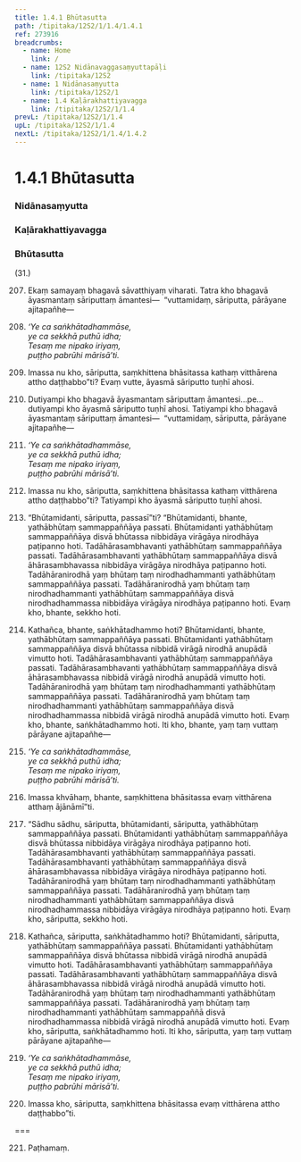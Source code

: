 ```yaml
---
title: 1.4.1 Bhūtasutta
path: /tipitaka/12S2/1/1.4/1.4.1
ref: 273916
breadcrumbs:
  - name: Home
    link: /
  - name: 12S2 Nidānavaggasaṃyuttapāḷi
    link: /tipitaka/12S2
  - name: 1 Nidānasaṃyutta
    link: /tipitaka/12S2/1
  - name: 1.4 Kaḷārakhattiyavagga
    link: /tipitaka/12S2/1/1.4
prevL: /tipitaka/12S2/1/1.4
upL: /tipitaka/12S2/1/1.4
nextL: /tipitaka/12S2/1/1.4/1.4.2
---
```


# 1.4.1 Bhūtasutta

### Nidānasaṃyutta

### Kaḷārakhattiyavagga

### Bhūtasutta

(31.)

207. Ekaṃ samayaṃ bhagavā sāvatthiyaṃ viharati. Tatra kho bhagavā āyasmantaṃ sāriputtaṃ āmantesi—  “vuttamidaṃ, sāriputta, pārāyane ajitapañhe—

208. _‘Ye ca saṅkhātadhammāse,_  
_ye ca sekkhā puthū idha;_  
_Tesaṃ me nipako iriyaṃ,_  
_puṭṭho pabrūhi mārisā’ti._  


209. Imassa nu kho, sāriputta, saṃkhittena bhāsitassa kathaṃ vitthārena attho daṭṭhabbo”ti? Evaṃ vutte, āyasmā sāriputto tuṇhī ahosi.

210. Dutiyampi kho bhagavā āyasmantaṃ sāriputtaṃ āmantesi…pe…  dutiyampi kho āyasmā sāriputto tuṇhī ahosi. Tatiyampi kho bhagavā āyasmantaṃ sāriputtaṃ āmantesi—  “vuttamidaṃ, sāriputta, pārāyane ajitapañhe—

211. _‘Ye ca saṅkhātadhammāse,_  
_ye ca sekkhā puthū idha;_  
_Tesaṃ me nipako iriyaṃ,_  
_puṭṭho pabrūhi mārisā’ti._  


212. Imassa nu kho, sāriputta, saṃkhittena bhāsitassa kathaṃ vitthārena attho daṭṭhabbo”ti? Tatiyampi kho āyasmā sāriputto tuṇhī ahosi.

213. “Bhūtamidanti, sāriputta, passasī”ti? “Bhūtamidanti, bhante, yathābhūtaṃ sammappaññāya passati. Bhūtamidanti yathābhūtaṃ sammappaññāya disvā bhūtassa nibbidāya virāgāya nirodhāya paṭipanno hoti. Tadāhārasambhavanti yathābhūtaṃ sammappaññāya passati. Tadāhārasambhavanti yathābhūtaṃ sammappaññāya disvā āhārasambhavassa nibbidāya virāgāya nirodhāya paṭipanno hoti. Tadāhāranirodhā yaṃ bhūtaṃ taṃ nirodhadhammanti yathābhūtaṃ sammappaññāya passati. Tadāhāranirodhā yaṃ bhūtaṃ taṃ nirodhadhammanti yathābhūtaṃ sammappaññāya disvā nirodhadhammassa nibbidāya virāgāya nirodhāya paṭipanno hoti. Evaṃ kho, bhante, sekkho hoti.

214. Kathañca, bhante, saṅkhātadhammo hoti? Bhūtamidanti, bhante, yathābhūtaṃ sammappaññāya passati. Bhūtamidanti yathābhūtaṃ sammappaññāya disvā bhūtassa nibbidā virāgā nirodhā anupādā vimutto hoti. Tadāhārasambhavanti yathābhūtaṃ sammappaññāya passati. Tadāhārasambhavanti yathābhūtaṃ sammappaññāya disvā āhārasambhavassa nibbidā virāgā nirodhā anupādā vimutto hoti. Tadāhāranirodhā yaṃ bhūtaṃ taṃ nirodhadhammanti yathābhūtaṃ sammappaññāya passati. Tadāhāranirodhā yaṃ bhūtaṃ taṃ nirodhadhammanti yathābhūtaṃ sammappaññāya disvā nirodhadhammassa nibbidā virāgā nirodhā anupādā vimutto hoti. Evaṃ kho, bhante, saṅkhātadhammo hoti. Iti kho, bhante, yaṃ taṃ vuttaṃ pārāyane ajitapañhe—

215. _‘Ye ca saṅkhātadhammāse,_  
_ye ca sekkhā puthū idha;_  
_Tesaṃ me nipako iriyaṃ,_  
_puṭṭho pabrūhi mārisā’ti._  


216. Imassa khvāhaṃ, bhante, saṃkhittena bhāsitassa evaṃ vitthārena atthaṃ ājānāmī”ti.

217. “Sādhu sādhu, sāriputta, bhūtamidanti, sāriputta, yathābhūtaṃ sammappaññāya passati. Bhūtamidanti yathābhūtaṃ sammappaññāya disvā bhūtassa nibbidāya virāgāya nirodhāya paṭipanno hoti. Tadāhārasambhavanti yathābhūtaṃ sammappaññāya passati. Tadāhārasambhavanti yathābhūtaṃ sammappaññāya disvā āhārasambhavassa nibbidāya virāgāya nirodhāya paṭipanno hoti. Tadāhāranirodhā yaṃ bhūtaṃ taṃ nirodhadhammanti yathābhūtaṃ sammappaññāya passati. Tadāhāranirodhā yaṃ bhūtaṃ taṃ nirodhadhammanti yathābhūtaṃ sammappaññāya disvā nirodhadhammassa nibbidāya virāgāya nirodhāya paṭipanno hoti. Evaṃ kho, sāriputta, sekkho hoti.

218. Kathañca, sāriputta, saṅkhātadhammo hoti? Bhūtamidanti, sāriputta, yathābhūtaṃ sammappaññāya passati. Bhūtamidanti yathābhūtaṃ sammappaññāya disvā bhūtassa nibbidā virāgā nirodhā anupādā vimutto hoti. Tadāhārasambhavanti yathābhūtaṃ sammappaññāya passati. Tadāhārasambhavanti yathābhūtaṃ sammappaññāya disvā āhārasambhavassa nibbidā virāgā nirodhā anupādā vimutto hoti. Tadāhāranirodhā yaṃ bhūtaṃ taṃ nirodhadhammanti yathābhūtaṃ sammappaññāya passati. Tadāhāranirodhā yaṃ bhūtaṃ taṃ nirodhadhammanti yathābhūtaṃ sammappaññā disvā nirodhadhammassa nibbidā virāgā nirodhā anupādā vimutto hoti. Evaṃ kho, sāriputta, saṅkhātadhammo hoti. Iti kho, sāriputta, yaṃ taṃ vuttaṃ pārāyane ajitapañhe—

219. _‘Ye ca saṅkhātadhammāse,_  
_ye ca sekkhā puthū idha;_  
_Tesaṃ me nipako iriyaṃ,_  
_puṭṭho pabrūhi mārisā’ti._  


220. Imassa kho, sāriputta, saṃkhittena bhāsitassa evaṃ vitthārena attho daṭṭhabbo”ti.

===

221. Paṭhamaṃ.




